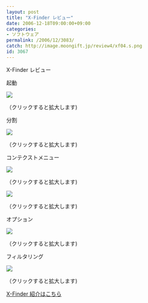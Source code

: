 ```yaml
---
layout: post
title: "X-Finder レビュー"
date: 2006-12-18T09:00:00+09:00
categories:
- ソフトウェア
permalink: /2006/12/3083/
catch: http://image.moongift.jp/review4/xf04.s.png
id: 3067
---
```

X-Finder レビュー  
<!--more-->

起動

  

[![](http://image.moongift.jp/review4/xf01.s.png)](http://image.moongift.jp/review4/xf01.png)  
  
（クリックすると拡大します)

  

分割

  

[![](http://image.moongift.jp/review4/xf02.s.png)](http://image.moongift.jp/review4/xf02.png)  
  
（クリックすると拡大します)

  

コンテクストメニュー

  

[![](http://image.moongift.jp/review4/xf03.s.png)](http://image.moongift.jp/review4/xf03.png)  
  
（クリックすると拡大します)

  

  

  

[![](http://image.moongift.jp/review4/xf04.s.png)](http://image.moongift.jp/review4/xf04.png)  
  
（クリックすると拡大します)

  

オプション

  

[![](http://image.moongift.jp/review4/xf05.s.png)](http://image.moongift.jp/review4/xf05.png)  
  
（クリックすると拡大します)

  

フィルタリング

  

[![](http://image.moongift.jp/review4/xf06.s.png)](http://image.moongift.jp/review4/xf06.png)  
  
（クリックすると拡大します)

  

[X-Finder 紹介はこちら](http://fw.moongift.jp/intro/i-3082.html)

